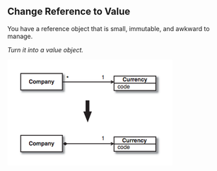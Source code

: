 ## Change Reference to Value
You have a reference object that is small, immutable, and awkward to manage.

*Turn it into a value object.*

![Change Reference to Value](Change_Reference_to_Value.png)
